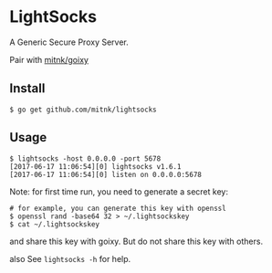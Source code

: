 # LightSocks

A Generic Secure Proxy Server.

Pair with [mitnk/goixy](https://github.com/mitnk/goixy)

## Install

```
$ go get github.com/mitnk/lightsocks
```

## Usage

```
$ lightsocks -host 0.0.0.0 -port 5678
[2017-06-17 11:06:54][0] lightsocks v1.6.1
[2017-06-17 11:06:54][0] listen on 0.0.0.0:5678
```

Note: for first time run, you need to generate a secret key:

```
# for example, you can generate this key with openssl
$ openssl rand -base64 32 > ~/.lightsockskey
$ cat ~/.lightsockskey
```

and share this key with goixy. But do not share this key with others.

also See `lightsocks -h` for help.
